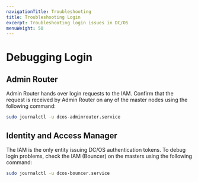 ```yaml
---
navigationTitle: Troubleshooting
title: Troubleshooting Login 
excerpt: Troubleshooting login issues in DC/OS
menuWeight: 50
---
```


# Debugging Login

## Admin Router

Admin Router hands over login requests to the IAM. Confirm that the request is received by Admin Router on any of the master nodes using the following command:

```bash
sudo journalctl -u dcos-adminrouter.service
```

## Identity and Access Manager

The IAM is the only entity issuing DC/OS authentication tokens.
To debug login problems, check the IAM (Bouncer) on the masters using the following command:

```bash
sudo journalctl -u dcos-bouncer.service
```
